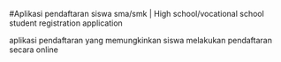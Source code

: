 #Aplikasi pendaftaran siswa sma/smk | High school/vocational school student registration application

aplikasi pendaftaran yang memungkinkan siswa melakukan pendaftaran secara online
